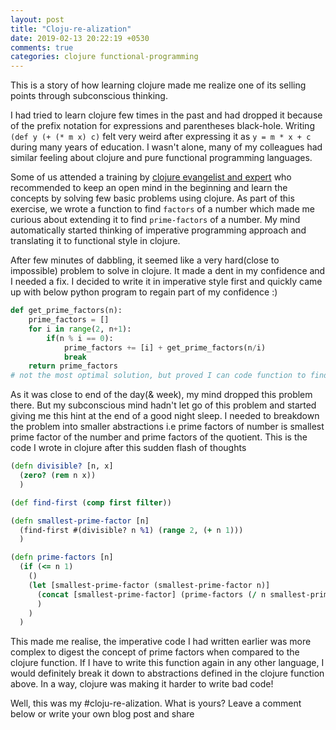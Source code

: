 ```yaml
---
layout: post
title: "Cloju-re-alization"
date: 2019-02-13 20:22:19 +0530
comments: true
categories: clojure functional-programming
---
```


This is a story of how learning clojure made me realize one of its selling points through subconscious thinking.

I had tried to learn clojure few times in the past and had dropped it because of the prefix notation for expressions and parentheses black-hole. Writing `(def y (+ (* m x) c)` felt very weird after expressing it as `y = m * x + c` during many years of education. I wasn't alone, many of my colleagues had similar feeling about clojure and pure functional programming languages.

<!-- More -->

Some of us attended a training by [clojure evangelist and expert](https://www.linkedin.com/in/rjaju/) who recommended to keep an open mind in the beginning and learn the concepts by solving few basic problems using clojure. As part of this exercise, we wrote a function to find `factors` of a number which made me curious about extending it to find `prime-factors` of a number. My mind automatically started thinking of imperative programming approach and translating it to functional style in clojure.

After few minutes of dabbling, it seemed like a very hard(close to impossible) problem to solve in clojure. It made a dent in my confidence and I needed a fix. I decided to write it in imperative style first and quickly came up with below python program to regain part of my confidence :)

```python
def get_prime_factors(n):
    prime_factors = []
    for i in range(2, n+1):
        if(n % i == 0):
            prime_factors += [i] + get_prime_factors(n/i)
            break
    return prime_factors
# not the most optimal solution, but proved I can code function to find prime factors :)
```

As it was close to end of the day(& week), my mind dropped this problem there. But my subconscious mind hadn't let go of this problem and started giving me this hint at the end of a good night sleep. I needed to breakdown the problem into smaller abstractions i.e prime factors of number is smallest prime factor of the number and prime factors of the quotient. This is the code I wrote in clojure after this sudden flash of thoughts

```clojure
(defn divisible? [n, x]
  (zero? (rem n x))
  )

(def find-first (comp first filter))

(defn smallest-prime-factor [n]
  (find-first #(divisible? n %1) (range 2, (+ n 1)))
  )

(defn prime-factors [n]
  (if (<= n 1)
    ()
    (let [smallest-prime-factor (smallest-prime-factor n)]
      (concat [smallest-prime-factor] (prime-factors (/ n smallest-prime-factor)) )
      )
    )
  )
```

This made me realise, the imperative code I had written earlier was more complex to digest the concept of prime factors when compared to the clojure function. If I have to write this function again in any other language, I would definitely break it down to abstractions defined in the clojure function above. In a way, clojure was making it harder to write bad code!

Well, this was my #cloju-re-alization. What is yours? Leave a comment below or write your own blog post and share